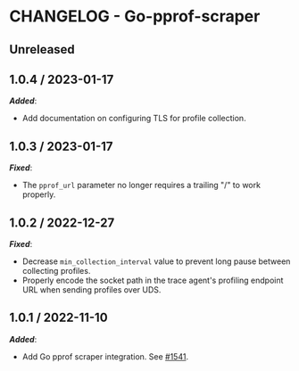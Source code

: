 # CHANGELOG - Go-pprof-scraper

## Unreleased

## 1.0.4 / 2023-01-17

***Added***:

* Add documentation on configuring TLS for profile collection.

## 1.0.3 / 2023-01-17

***Fixed***:

* The `pprof_url` parameter no longer requires a trailing "/" to work properly.

## 1.0.2 / 2022-12-27

***Fixed***:

* Decrease `min_collection_interval` value to prevent long pause between collecting profiles.
* Properly encode the socket path in the trace agent's profiling endpoint URL when sending profiles over UDS.

## 1.0.1 / 2022-11-10

***Added***:

* Add Go pprof scraper integration. See [#1541](https://github.com/DataDog/integrations-extras/pull/1541).
